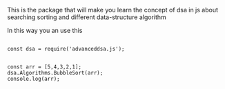 This is the package that will make you learn the concept of dsa in js about searching sorting and different data-structure algorithm 

In this way you an use this 

```

const dsa = require('advanceddsa.js');


const arr = [5,4,3,2,1];
dsa.Algorithms.BubbleSort(arr);
console.log(arr);

```